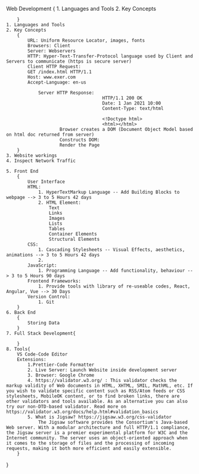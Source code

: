 Web Development
{ 1. Languages and Tools 2. Key Concepts

        }
    1. Languages and Tools
    2. Key Concepts
        {
            URL: Uniform Resource Locator, images, fonts
            Browsers: Client
            Server: Webservers
            HTTP: Hyper-Text-Transfer-Protocol language used by Client and Servers to communicate (https is secure server)
            Client HTTP Request:
            GET /index.html HTTP/1.1
            Host: www.exer.com
            Accept-Language: en-us

                Server HTTP Response:
                                        HTTP/1.1 200 OK
                                        Date: 1 Jan 2021 10:00
                                        Content-Type: text/html

                                        <!Doctype html>
                                        <html></html>
                        Browser creates a DOM (Document Object Model based on html doc returned from server)
                        Constructs DOM:
                        Render the Page
        }
    3. Website workings
    4. Inspect Network Traffic

    5. Front End
        {
            User Interface
            HTML: 
                1. HyperTextMarkup Language -- Add Building Blocks to webpage --> 3 to 5 Hours 42 days
                2. HTML Element:
                    Text
                    Links
                    Images
                    Lists
                    Tables
                    Container Elements
                    Structural Elements
            CSS:   
                1. Cascading Stylesheets -- Visual Effects, aesthetics, animations --> 3 to 5 Hours 42 days
                2. 
            JavaScript: 
                1. Programming Language -- Add functionality, behaviour --> 3 to 5 Hours 90 days
            Frontend Frameworks: 
                1. Provide tools with library of re-useable codes, React, Angular, Vue --> 30 Days
            Version Control: 
                1. Git
        }
    6. Back End
        {
            Storing Data
        }
    7. Full Stack Development{

        }
    8. Tools{
        VS Code-Code Editor
        Extensions:
            1.Prettier-Code Formatter
            2. Live Server: Launch Website inside development server
            3. Browser: Google Chrome
            4. https://validator.w3.org/ : This validator checks the markup validity of Web documents in HTML, XHTML, SMIL, MathML, etc. If you wish to validate specific content such as RSS/Atom feeds or CSS stylesheets, MobileOK content, or to find broken links, there are other validators and tools available. As an alternative you can also try our non-DTD-based validator. Read more on https://validator.w3.org/docs/help.html#validation_basics
            5. What is Jigsaw? https://jigsaw.w3.org/css-validator
                The Jigsaw software provides the Consortium's Java-based Web server. With a modular architecture and full HTTP/1.1 compliance, the Jigsaw server is a premier experimental platform for W3C and the Internet community. The server uses an object-oriented approach when it comes to the storage of files and the processing of incoming requests, making it both more efficient and easily extensible.
        }

}
